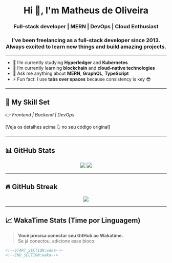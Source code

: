 <div align="center">

# Hi 👋, I'm Matheus de Oliveira  
### Full-stack developer | MERN | DevOps | Cloud Enthusiast  
</div>

### <div align="center">I’ve been freelancing as a full-stack developer since 2013. Always excited to learn new things and build amazing projects.</div>

---

- 🔭 I’m currently studying **Hyperledger** and **Kubernetes**  
- 🌱 I’m currently learning **blockchain** and **cloud-native technologies**  
- 💬 Ask me anything about **MERN**, **GraphQL**, **TypeScript**  
- ⚡ Fun fact: I use **tabs over spaces** because consistency is key 😎

---

## 🧠 My Skill Set  

👉 _Frontend | Backend | DevOps_

[Veja os detalhes acima 👆 no seu código original]

---

## 📊 GitHub Stats  

<div align="center">
  <img src="https://github-readme-stats.vercel.app/api?username=Matholiver123&show_icons=true&count_private=true&hide_border=true" />
  <img src="https://github-readme-stats.vercel.app/api/top-langs/?username=Matholiver123&layout=compact&hide_border=true" />
</div>

---

## 🔥 GitHub Streak  
<div align="center">
  <img src="https://github-readme-streak-stats.herokuapp.com?user=Matholiver123&theme=tokyonight&hide_border=true" />
</div>

---

## 📈 WakaTime Stats (Time por Linguagem)

> **Você precisa conectar seu GitHub ao Wakatime.**  
Se já conectou, adicione esse bloco:

```md
<!--START_SECTION:waka-->
<!--END_SECTION:waka-->
